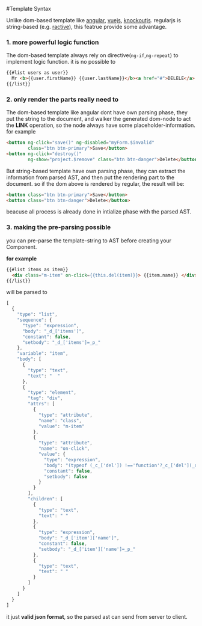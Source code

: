 #Template Syntax

Unlike dom-based template like [angular](https://angularjs.org/), [vuejs](vuejs.org), [knockoutjs](http://knockoutjs.com/). regularjs is string-based (e.g. [ractive](http://www.ractivejs.org/)), this featrue provide some advantage.

### 1. more powerful logic function
  
The dom-based template always rely on 
directive(`ng-if`,`ng-repeat`) to implement logic function. it is no possible to 
```html
{{#list users as user}}
  Mr <b>{{user.firstName}} {{user.lastName}}</b><a href="#">DELELE</a>
{{/list}}
```

### 2. only render the parts really need to
  
  The dom-based template like angular dont have own parsing phase, they put the string to the document, and walker the generated dom-node to act the __LINK__ operation, so the node always have some placeholder-information. for example

  ```html
  <button ng-click="save()" ng-disabled="myForm.$invalid"
          class="btn btn-primary">Save</button>
  <button ng-click="destroy()"
          ng-show="project.$remove" class="btn btn-danger">Delete</button>
  ```

  But string-based template have own parsing phase, they can extract the information from parsed AST, and then put the rendering part to the document. so if the dom above is rendered by regular, the result will be:

  ```html
  <button class="btn btn-primary">Save</button>
  <button class="btn btn-danger">Delete</button>
  ```
  beacuse all process is already done in intialize phase with the parsed AST.
  

### 3. making the pre-parsing possible

you can pre-parse the template-string to AST before creating your Component.

__for example__

```html
{{#list items as item}}
  <div class="m-item" on-click={{this.del(item)}}> {{item.name}} </div>
{{/list}}
```

will be parsed to

```javascript
[
  {
    "type": "list",
    "sequence": {
      "type": "expression",
      "body": "_d_['items']",
      "constant": false,
      "setbody": "_d_['items']=_p_"
    },
    "variable": "item",
    "body": [
      {
        "type": "text",
        "text": "  "
      },
      {
        "type": "element",
        "tag": "div",
        "attrs": [
          {
            "type": "attribute",
            "name": "class",
            "value": "m-item"
          },
          {
            "type": "attribute",
            "name": "on-click",
            "value": {
              "type": "expression",
              "body": "(typeof (_c_['del']) !=='function'?_c_['del'](_d_['item']):_c_['del'].call(_c_,_d_['item']))",
              "constant": false,
              "setbody": false
            }
          }
        ],
        "children": [
          {
            "type": "text",
            "text": " "
          },
          {
            "type": "expression",
            "body": "_d_['item']['name']",
            "constant": false,
            "setbody": "_d_['item']['name']=_p_"
          },
          {
            "type": "text",
            "text": " "
          }
        ]
      }
    ]
  }
]
```

it just __valid json format__, so the parsed ast can send from server to client. 









